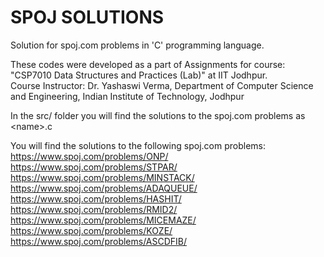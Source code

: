 # SPOJ SOLUTIONS
Solution for spoj.com problems in 'C' programming language.

These codes were developed as a part of Assignments for course: "CSP7010 Data Structures and Practices (Lab)" at IIT Jodhpur.\
Course Instructor: Dr. Yashaswi Verma, Department of Computer Science and Engineering, Indian Institute of Technology, Jodhpur

In the src/ folder you will find the solutions to the spoj.com problems as \<name\>.c

You will find the solutions to the following spoj.com problems:
https://www.spoj.com/problems/ONP/ \
https://www.spoj.com/problems/STPAR/ \
https://www.spoj.com/problems/MINSTACK/ \
https://www.spoj.com/problems/ADAQUEUE/ \
https://www.spoj.com/problems/HASHIT/ \
https://www.spoj.com/problems/RMID2/ \
https://www.spoj.com/problems/MICEMAZE/ \
https://www.spoj.com/problems/KOZE/ \
https://www.spoj.com/problems/ASCDFIB/ 
